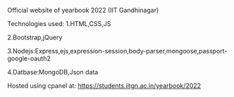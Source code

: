 Official website of yearbook 2022 (IIT Gandhinagar)

Technologies used:
1.HTML,CSS,JS

2.Bootstrap,jQuery

3.Nodejs:Express,ejs,expression-session,body-parser,mongoose,passport-google-oauth2

4.Datbase:MongoDB,Json data

Hosted using cpanel at: https://students.iitgn.ac.in/yearbook/2022
